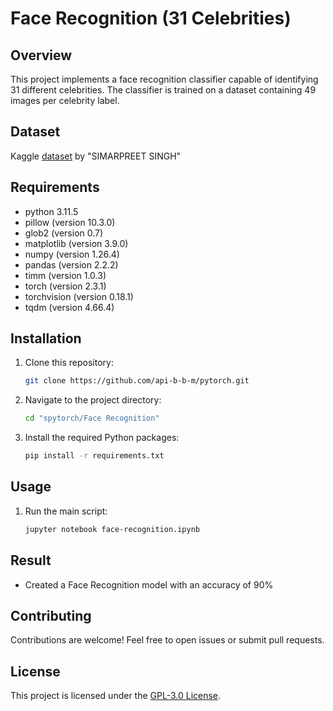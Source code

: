 # Face Recognition (31 Celebrities)

## Overview

This project implements a face recognition classifier capable of identifying 31 different celebrities. The classifier is trained on a dataset containing 49 images per celebrity label.

## Dataset

Kaggle [dataset](https://www.kaggle.com/datasets/cybersimar08/face-recognition-dataset/data) by "SIMARPREET SINGH"

## Requirements

- python 3.11.5
- pillow (version 10.3.0)
- glob2 (version 0.7)
- matplotlib (version 3.9.0)
- numpy (version 1.26.4)
- pandas (version 2.2.2)
- timm (version 1.0.3)
- torch (version 2.3.1)
- torchvision (version 0.18.1)
- tqdm (version 4.66.4)

## Installation

1. Clone this repository:

    ```bash
    git clone https://github.com/api-b-b-m/pytorch.git
    ```

2. Navigate to the project directory:

    ```bash
    cd "spytorch/Face Recognition"
    ```

3. Install the required Python packages:

    ```bash
    pip install -r requirements.txt
    ```

## Usage

1. Run the main script:

    ```bash
    jupyter notebook face-recognition.ipynb
    ```

## Result

- Created a Face Recognition model with an accuracy of 90%

## Contributing

Contributions are welcome! Feel free to open issues or submit pull requests.

## License

This project is licensed under the [GPL-3.0 License](https://www.gnu.org/licenses/gpl-3.0.en.html).
